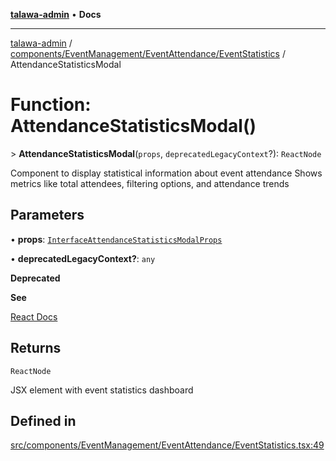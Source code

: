 [**talawa-admin**](../../../../../README.md) • **Docs**

***

[talawa-admin](../../../../../modules.md) / [components/EventManagement/EventAttendance/EventStatistics](../README.md) / AttendanceStatisticsModal

# Function: AttendanceStatisticsModal()

\> **AttendanceStatisticsModal**(`props`, `deprecatedLegacyContext`?): `ReactNode`

Component to display statistical information about event attendance
Shows metrics like total attendees, filtering options, and attendance trends

## Parameters

• **props**: [`InterfaceAttendanceStatisticsModalProps`](../../InterfaceEvents/interfaces/InterfaceAttendanceStatisticsModalProps.md)

• **deprecatedLegacyContext?**: `any`

**Deprecated**

**See**

[React Docs](https://legacy.reactjs.org/docs/legacy-context.html#referencing-context-in-lifecycle-methods)

## Returns

`ReactNode`

JSX element with event statistics dashboard

## Defined in

[src/components/EventManagement/EventAttendance/EventStatistics.tsx:49](https://github.com/PalisadoesFoundation/talawa-admin/blob/084ac7e92dede9766b77e75cf296f40165965140/src/components/EventManagement/EventAttendance/EventStatistics.tsx#L49)
